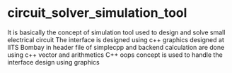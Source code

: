 # circuit_solver_simulation_tool

It is basically the concept of simulation tool used to design and solve small electrical circuit The interface is designed using c++ graphics designed at IITS Bombay in header file of simplecpp and backend calculation are done using c++ vector and arithmetics C++ oops concept is used to handle the interface design using graphics
